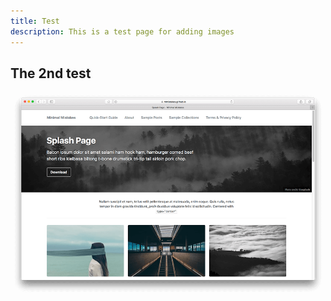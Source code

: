```yaml
---
title: Test
description: This is a test page for adding images
---
```


## The 2nd test

![Alt text](../assets/images/2023-04-03-test/mm-layout-splash.png)